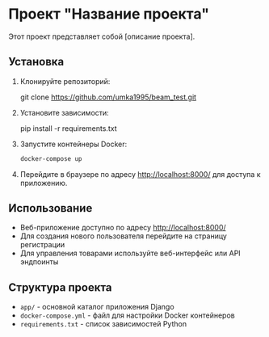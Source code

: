 # Проект "Название проекта"

Этот проект представляет собой [описание проекта].

## Установка

1. Клонируйте репозиторий:

    git clone https://github.com/umka1995/beam_test.git

2. Установите зависимости:

    pip install -r requirements.txt


3. Запустите контейнеры Docker:

    ```bash
    docker-compose up
    ```

4. Перейдите в браузере по адресу [http://localhost:8000/](http://localhost:8000/) для доступа к приложению.

## Использование

- Веб-приложение доступно по адресу [http://localhost:8000/](http://localhost:8000/)
- Для создания нового пользователя перейдите на страницу регистрации
- Для управления товарами используйте веб-интерфейс или API эндпоинты

## Структура проекта

- `app/` - основной каталог приложения Django
- `docker-compose.yml` - файл для настройки Docker контейнеров
- `requirements.txt` - список зависимостей Python


